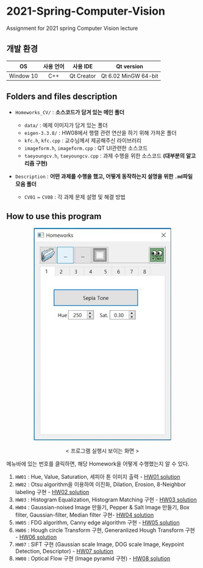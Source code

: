 # 2021-Spring-Computer-Vision

Assignment for 2021 spring Computer Vision lecture  

## 개발 환경  
|OS|사용 언어|사용 IDE|Qt version|
|:---:|:---:|:---:|:---:|
|Window 10|C++|Qt Creator|Qt 6.02 MinGW 64-bit|  

## Folders and files description  

- `Homeworks_CV/` : **소스코드가 담겨 있는 메인 폴더**  
  - `data/` : 예제 이미지가 담겨 있는 폴더  
  - `eigen-3.3.8/` : HW08에서 행렬 관련 연산을 하기 위해 가져온 폴더  
  - `kfc.h`, `kfc.cpp` : 교수님께서 제공해주신 라이브러리  
  - `imageform.h`, `imageform.cpp` : QT UI관련한 소스코드  
  - `taeyoungcv.h`, `taeyoungcv.cpp` : 과제 수행을 위한 소스코드 **(대부분의 알고리즘 구현)**  

- `Description` : **어떤 과제를 수행을 했고, 어떻게 동작하는지 설명을 위한 `.md`파일 모음 폴더**  
  - `CV01` ~ `CV08` : 각 과제 문제 설명 및 해결 방법  

## How to use this program 

<p align="center"><img src="Description/Image/main.JPG" width="360px"></p>  
<p align="center"> < 프로그램 실행시 보이는 화면 ></p>  

메뉴바에 있는 번호를 클릭하면, 해당 Homework을 어떻게 수행했는지 알 수 있다.  
1. `HW01` : Hue, Value, Saturation, 세피아 톤 이미지 출력 - [HW01 solution](https://github.com/Taeyoung96/2021-Spring-Computer-Vision/blob/master/Description/cv01.md)  
2. `HW02` : Otsu algorithm을 이용하여 이진화, Dilation, Erosion, 8-Neighbor labeling 구현 - [HW02 solution](https://github.com/Taeyoung96/2021-Spring-Computer-Vision/blob/master/Description/cv02.md)  
3. `HW03` : Histogram Equalization, Histogram Matching 구현 - [HW03 solution](https://github.com/Taeyoung96/2021-Spring-Computer-Vision/blob/master/Description/cv03.md)  
4. `HW04` : Gaussian-noised Image 만들기, Pepper & Salt Image 만들기, Box filter, Gaussian-filter, Median filter 구현- [HW04 solution](https://github.com/Taeyoung96/2021-Spring-Computer-Vision/blob/master/Description/cv04.md)  
5. `HW05` : FDG algorithm, Canny edge algorithm 구현 - [HW05 solution](https://github.com/Taeyoung96/2021-Spring-Computer-Vision/blob/master/Description/cv05.md)  
6. `HW06` : Hough circle Transform 구현, Generanlized Hough Transform 구현 - [HW06 solution](https://github.com/Taeyoung96/2021-Spring-Computer-Vision/blob/master/Description/cv06.md)  
7. `HW07` : SIFT 구현 (Gaussian scale Image, DOG scale Image, Keypoint Detection, Descriptor) - [HW07 solution](https://github.com/Taeyoung96/2021-Spring-Computer-Vision/blob/master/Description/cv07.md)  
8. `HW08` : Optical Flow 구현 (Image pyramid 구현) - [HW08 solution](https://github.com/Taeyoung96/2021-Spring-Computer-Vision/blob/master/Description/cv08.md)  



